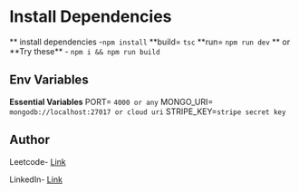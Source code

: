 ﻿# Install Dependencies

** install dependencies -`npm install`
**build= `tsc`
**run= `npm run dev`
** or
\*\*Try these\*\* - `npm i && npm run build`

## Env Variables

**Essential Variables**
PORT= `4000 or any`
MONGO_URI= `mongodb://localhost:27017 or cloud uri`
STRIPE_KEY=`stripe secret key`

## Author

Leetcode- [Link](https://leetcode.com/u/guptashrey163/)

LinkedIn- [Link](https://www.linkedin.com/in/shrey-gupta-11a350196/)
